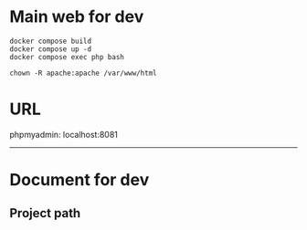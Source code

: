 # Main web for dev

```
docker compose build
docker compose up -d
docker compose exec php bash
```

```
chown -R apache:apache /var/www/html
```

# URL
phpmyadmin: localhost:8081

---

# Document for dev

## Project path

